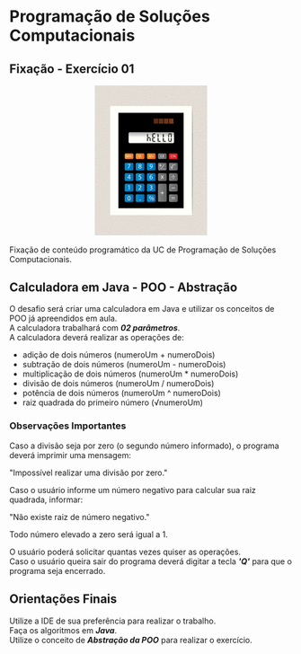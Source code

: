 # Programação de Soluções Computacionais

## Fixação - Exercício 01

<p align="center">
  <a href="#">
    <kbd>
      <img src="logo\calc.jpg" width="200" alt="Calculadora">
    <kbd>
  </a>
</p>

Fixação de conteúdo programático da UC de Programação de Soluções Computacionais.<br>

## Calculadora em Java - POO - Abstração

O desafio será criar uma calculadora em Java e utilizar os conceitos de POO já apreendidos em aula.<br>
A calculadora trabalhará com ***02 parâmetros***.<br>
A calculadora deverá realizar as operações de:

+ adição de dois números (numeroUm + numeroDois)
+ subtração de dois números (numeroUm - numeroDois)
+ multiplicação de dois números (numeroUm * numeroDois)
+ divisão de dois números (numeroUm / numeroDois)
+ potência de dois números (numeroUm ^ numeroDois)
+ raiz quadrada do primeiro número (√numeroUm)

### Observações Importantes

Caso a divisão seja por zero (o segundo número informado), o programa deverá imprimir uma mensagem:

"Impossível realizar uma divisão por zero."

Caso o usuário informe um número negativo para calcular sua raiz quadrada, informar:

"Não existe raiz de número negativo."

Todo número elevado a zero será igual a 1.

O usuário poderá solicitar quantas vezes quiser as operações.<br>
Caso o usuário queira sair do programa deverá digitar a tecla ***'Q'*** para que o programa seja encerrado.

## Orientações Finais

Utilize a IDE de sua preferência para realizar o trabalho.<br>
Faça os algoritmos em ***Java***.<br>
Utilize o conceito de ***Abstração da POO*** para realizar o exercício.